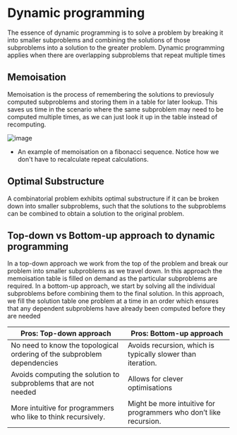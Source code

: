 # Dynamic programming
The essence of dynamic programming is to solve a problem by breaking it into smaller subproblems and combining the solutions of those subproblems into a solution to the greater problem. Dynamic programming applies when there are overlapping subproblems that repeat multiple times

## Memoisation
Memoisation is the process of remembering the solutions to previosuly computed subproblems and storing them in a table for later lookup. This saves us time in the scenario where the same subproblem may need to be computed multiple times, as we can just look it up in the table instead of recomputing.

![image](https://github.com/awat0045/FIT2004-notes/assets/140218451/7266fcdc-6498-48aa-ac91-bd246815ac7e)

- An example of memoisation on a fibonacci sequence. Notice how we don't have to recalculate repeat calculations.

## Optimal Substructure
A combinatorial problem exhibits optimal substructure if it can be broken down into smaller subproblems, such that the solutions to the subproblems can be combined to obtain a solution to the original problem.

## Top-down vs Bottom-up approach to dynamic programming
In a top-down approach we work from the top of the problem and break our problem into smaller subproblems as we travel down. In this approach the memoisation table is filled on demand as the particular subproblems are required. In a bottom-up approach, we start by solving all the individual subproblems before combining them to the final solution. In this approach, we fill the solution table one problem at a time in an order which ensures that any dependent subproblems have already been computed before they are needed

|Pros: Top-down approach|Pros: Bottom-up approach|
|---|---|
|No need to know the topological ordering of the subproblem dependencies|Avoids recursion, which is typically slower than iteration.|
|Avoids computing the solution to subproblems that are not needed|Allows for clever optimisations|
|More intuitive for programmers who like to think recursively.|Might be more intuitive for programmers who don’t like recursion.|
